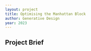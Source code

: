 ```yaml
---
layout: project
title: Optimising the Manhattan Block
author: Generative Design
year: 2023
---
```


## Project Brief
